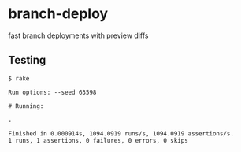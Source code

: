 # branch-deploy
fast branch deployments with preview diffs

## Testing

```
$ rake

Run options: --seed 63598

# Running:

.

Finished in 0.000914s, 1094.0919 runs/s, 1094.0919 assertions/s.
1 runs, 1 assertions, 0 failures, 0 errors, 0 skips
```
